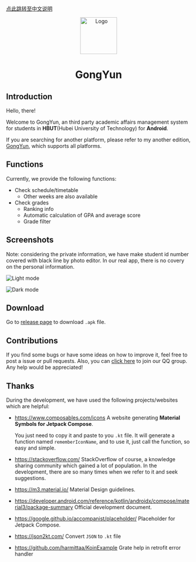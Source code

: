 [点此跳转至中文说明](https://github.com/founchoo/CampusHelper/blob/main/README.ZH.md)
<div align="center">

<img src="https://github.com/founchoo/GongYun-for-Android/assets/24630338/3d5c2914-0592-4058-9b54-00e958c62b63" alt="Logo" width="100">

# GongYun
</div>

## Introduction

Hello, there!

Welcome to GongYun, an third party academic affairs management system for students in **HBUT**(Hubei University of Technology) for **Android**.

If you are searching for another platform, please refer to my another edition, [GongYun](https://github.com/founchoo/GongYun), which supports all platforms.

## Functions

Currently, we provide the following functions:

- Check schedule/timetable
  - Other weeks are also available
- Check grades
  - Ranking info
  - Automatic calculation of GPA and average score
  - Grade filter

## Screenshots

Note: considering the private information, we have make student id number covered with black line by photo editor. In our real app, there is no covery on the personal information.

![Light mode](https://github.com/founchoo/CampusHelper/assets/24630338/c4cf3986-9db7-4f59-9238-c33c530aa430 "Light mode")

![Dark mode](https://github.com/founchoo/CampusHelper/assets/24630338/8a2751df-5640-4cec-985c-6982837efe2a "Dark mode")

## Download

Go to [release page](https://github.com/founchoo/CampusHelper/releases/latest) to download `.apk` file.

## Contributions

If you find some bugs or have some ideas on how to improve it, feel free to post a issue or pull requests. Also, you can [click here](http://qm.qq.com/cgi-bin/qm/qr?_wv=1027&k=VLnZWjYQIT2laeBM4b3YXXrsAqyG9Igd&authKey=I%2FuZwBycJTU04QvDVyU1%2FbtjesWFu%2FP5eNOQl0mMxeuo8fD%2Bn8%2BtcY50K8TpNFSg&noverify=0&group_code=422915042) to join our QQ group. Any help would be appreciated!

## Thanks

During the development, we have used the following projects/websites which are helpful:

- https://www.composables.com/icons A website generating **Material Symbols for Jetpack Compose**.

  You just need to copy it and paste to you `.kt` file. It will generate a function named `rememberIconName`, and to use it, just call the function, so easy and simple.

- https://stackoverflow.com/ StackOverflow of course, a knowledge sharing community which gained a lot of population.
  In the development, there are so many times when we refer to it and seek suggestions.

- https://m3.material.io/ Material Design guidelines.

- https://developer.android.com/reference/kotlin/androidx/compose/material3/package-summary Official development document.

- https://google.github.io/accompanist/placeholder/ Placeholder for Jetpack Compose.

- https://json2kt.com/ Convert `JSON` to `.kt` file

- https://github.com/harmittaa/KoinExample Grate help in retrofit error handler
